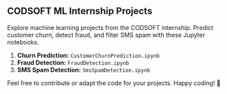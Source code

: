 ## CODSOFT ML Internship Projects

Explore machine learning projects from the CODSOFT internship. Predict customer churn, detect fraud, and filter SMS spam with these Jupyter notebooks.

1. **Churn Prediction:** `CustomerChurnPrediction.ipynb`
2. **Fraud Detection:** `FraudDetection.ipynb`
3. **SMS Spam Detection:** `SmsSpamDetection.ipynb`

Feel free to contribute or adapt the code for your projects. Happy coding! 🚀
